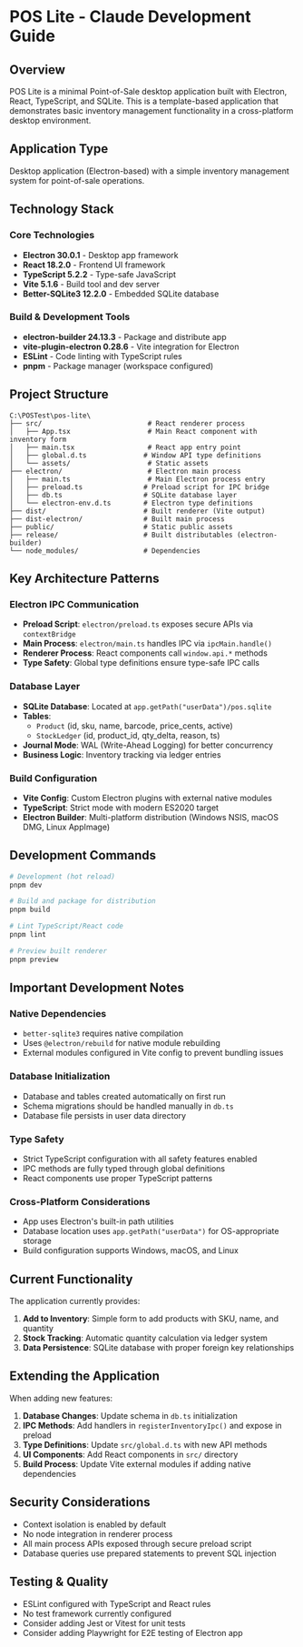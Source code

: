 # POS Lite - Claude Development Guide

## Overview

POS Lite is a minimal Point-of-Sale desktop application built with Electron, React, TypeScript, and SQLite. This is a template-based application that demonstrates basic inventory management functionality in a cross-platform desktop environment.

## Application Type
Desktop application (Electron-based) with a simple inventory management system for point-of-sale operations.

## Technology Stack

### Core Technologies
- **Electron 30.0.1** - Desktop app framework
- **React 18.2.0** - Frontend UI framework  
- **TypeScript 5.2.2** - Type-safe JavaScript
- **Vite 5.1.6** - Build tool and dev server
- **Better-SQLite3 12.2.0** - Embedded SQLite database

### Build & Development Tools
- **electron-builder 24.13.3** - Package and distribute app
- **vite-plugin-electron 0.28.6** - Vite integration for Electron
- **ESLint** - Code linting with TypeScript rules
- **pnpm** - Package manager (workspace configured)

## Project Structure

```
C:\POSTest\pos-lite\
├── src/                          # React renderer process
│   ├── App.tsx                   # Main React component with inventory form
│   ├── main.tsx                  # React app entry point
│   ├── global.d.ts              # Window API type definitions
│   └── assets/                   # Static assets
├── electron/                     # Electron main process
│   ├── main.ts                   # Main Electron process entry
│   ├── preload.ts               # Preload script for IPC bridge
│   ├── db.ts                    # SQLite database layer
│   └── electron-env.d.ts        # Electron type definitions
├── dist/                        # Built renderer (Vite output)
├── dist-electron/               # Built main process
├── public/                      # Static public assets
├── release/                     # Built distributables (electron-builder)
└── node_modules/                # Dependencies
```

## Key Architecture Patterns

### Electron IPC Communication
- **Preload Script**: `electron/preload.ts` exposes secure APIs via `contextBridge`
- **Main Process**: `electron/main.ts` handles IPC via `ipcMain.handle()`
- **Renderer Process**: React components call `window.api.*` methods
- **Type Safety**: Global type definitions ensure type-safe IPC calls

### Database Layer
- **SQLite Database**: Located at `app.getPath("userData")/pos.sqlite`
- **Tables**: 
  - `Product` (id, sku, name, barcode, price_cents, active)
  - `StockLedger` (id, product_id, qty_delta, reason, ts)
- **Journal Mode**: WAL (Write-Ahead Logging) for better concurrency
- **Business Logic**: Inventory tracking via ledger entries

### Build Configuration
- **Vite Config**: Custom Electron plugins with external native modules
- **TypeScript**: Strict mode with modern ES2020 target
- **Electron Builder**: Multi-platform distribution (Windows NSIS, macOS DMG, Linux AppImage)

## Development Commands

```bash
# Development (hot reload)
pnpm dev

# Build and package for distribution
pnpm build

# Lint TypeScript/React code
pnpm lint

# Preview built renderer
pnpm preview
```

## Important Development Notes

### Native Dependencies
- `better-sqlite3` requires native compilation
- Uses `@electron/rebuild` for native module rebuilding
- External modules configured in Vite config to prevent bundling issues

### Database Initialization
- Database and tables created automatically on first run
- Schema migrations should be handled manually in `db.ts`
- Database file persists in user data directory

### Type Safety
- Strict TypeScript configuration with all safety features enabled
- IPC methods are fully typed through global definitions
- React components use proper TypeScript patterns

### Cross-Platform Considerations
- App uses Electron's built-in path utilities
- Database location uses `app.getPath("userData")` for OS-appropriate storage
- Build configuration supports Windows, macOS, and Linux

## Current Functionality

The application currently provides:
1. **Add to Inventory**: Simple form to add products with SKU, name, and quantity
2. **Stock Tracking**: Automatic quantity calculation via ledger system
3. **Data Persistence**: SQLite database with proper foreign key relationships

## Extending the Application

When adding new features:
1. **Database Changes**: Update schema in `db.ts` initialization
2. **IPC Methods**: Add handlers in `registerInventoryIpc()` and expose in preload
3. **Type Definitions**: Update `src/global.d.ts` with new API methods
4. **UI Components**: Add React components in `src/` directory
5. **Build Process**: Update Vite external modules if adding native dependencies

## Security Considerations
- Context isolation is enabled by default
- No node integration in renderer process
- All main process APIs exposed through secure preload script
- Database queries use prepared statements to prevent SQL injection

## Testing & Quality
- ESLint configured with TypeScript and React rules
- No test framework currently configured
- Consider adding Jest or Vitest for unit tests
- Consider adding Playwright for E2E testing of Electron app